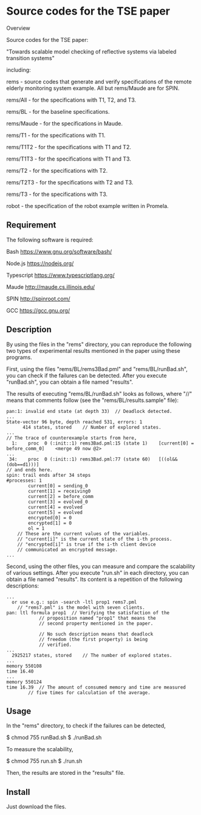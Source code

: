 Source codes for the TSE paper
====

Overview

Source codes for the TSE paper:

"Towards scalable model checking of reflective systems via labeled
transition systems"

including:

rems - source codes that generate and verify specifications of the
remote elderly monitoring system example. All but rems/Maude are for
SPIN.

rems/All - for the specifications with T1, T2, and T3.

rems/BL - for the baseline specifications.

rems/Maude - for the specifications in Maude.

rems/T1 - for the specifications with T1.

rems/T1T2 - for the specifications with T1 and T2.

rems/T1T3 - for the specifications with T1 and T3.

rems/T2 - for the specifications with T2.

rems/T2T3 - for the specifications with T2 and T3.

rems/T3 - for the specifications with T3.

robot - the specification of the robot example written in Promela.

## Requirement

The following software is required:

Bash		https://www.gnu.org/software/bash/

Node.js		https://nodejs.org/

Typescript	https://www.typescriptlang.org/

Maude		http://maude.cs.illinois.edu/

SPIN		http://spinroot.com/

GCC			https://gcc.gnu.org/

## Description

By using the files in the "rems" directory, you can reproduce the
following two types of experimental results mentioned in the paper
using these programs.

First, using the files "rems/BL/rems3Bad.pml" and "rems/BL/runBad.sh",
you can check if the failures can be detected. After you execute
"runBad.sh", you can obtain a file named "results".

The results of executing "rems/BL/runBad.sh" looks as follows, where
"//" means that comments follow (see the "rems/BL/results.sample"
file):

```
pan:1: invalid end state (at depth 33)	// Deadlock detected.
...
State-vector 96 byte, depth reached 531, errors: 1
      414 states, stored	// Number of explored states.
...
// The trace of counterexample starts from here,
  1:	proc  0 (:init::1) rems3Bad.pml:15 (state 1)	[current[0] = before_comm_0]	<merge 49 now @2>
...
 34:	proc  0 (:init::1) rems3Bad.pml:77 (state 60)	[((ol&&(dob==d1)))]
// and ends here.
spin: trail ends after 34 steps
#processes: 1
		current[0] = sending_0
		current[1] = receiving0
		current[2] = before_comm
		current[3] = evolved_0
		current[4] = evolved
		current[5] = evolved
		encrypted[0] = 0
		encrypted[1] = 0
		ol = 1
	// These are the current values of the variables.
	// "current[i]" is the current state of the i-th process.
	// "encrypted[i]" is true if the i-th client device
	// communicated an encrypted message.
...
```

Second, using the other files, you can measure and compare the
scalability of various settings. After you execute "run.sh" in each
directory, you can obtain a file named "results". Its content is a
repetition of the following descriptions:

```
...
  or use e.g.: spin -search -ltl prop1 rems7.pml
	// "rems7.pml" is the model with seven clients.
pan: ltl formula prop1	// Verifying the satisfaction of the
			// proposition named "prop1" that means the
			// second property mentioned in the paper.

			// No such description means that deadlock
			// freedom (the first property) is being
			// verified.
...
  2925217 states, stored	// The number of explored states.
...
memory 550108
time 16.40
...
memory 550124
time 16.39	// The amount of consumed memory and time are measured
		// five times for calculation of the average.
```

## Usage

In the "rems" directory, to check if the failures can be detected,

$ chmod 755 runBad.sh
$ ./runBad.sh

To measure the scalability,

$ chmod 755 run.sh
$ ./run.sh

Then, the results are stored in the "results" file.

## Install

Just download the files.